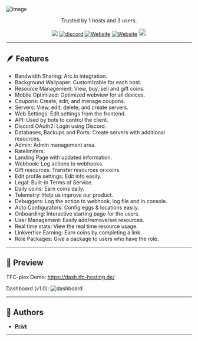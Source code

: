 
![image](https://cdn.tfc-plex.de/img/gitfront.png)
<p align="center" dir="auto">Trusted by 1 hosts and 3 users.</p>
<p align="center">
  <a><img src="https://img.shields.io/github/downloads/privt00/tfc-plex/total?color=blue&label=1.0 Downloads"/></a>
  <a href="https://discord.gg/BXmzHS9DRA"><img src="https://img.shields.io/discord/1175441775972860076?color=blue&label=Discord&logo=tfc-plex&logoColor=blue" alt="discord" /></a>
  <a href="https://tfc-plex.de/docs"><img alt="Website" src="https://img.shields.io/website?down_color=blue&down_message=Online&label=Docs&up_color=blue&up_message=Online&url=https://tfc-plex.de/docs"></a>
    <a href="https://tfc-plex.de"><img alt="Website" src="https://img.shields.io/website?down_color=blue&down_message=Online&label=Website&up_color=blue&up_message=Online&url=https://tfc-plex.de/docs"></a>
  <a  href="https://github.com/privt00/tfc-plex/stargazers"><img src="https://img.shields.io/github/stars/privt00/tfc-plex?label=Stars %E2%AD%90" height="20"/></a>
</p>

---

## 🪶 Features
- Bandwidth Sharing: Arc.io integration.
- Background Wallpaper: Customizable for each host.
- Resource Management: View, buy, sell and gift coins.
- Mobile Optimized: Optimized webview for all devices.
- Coupons: Create, edit, and manage coupons.
- Servers: View, edit, delete, and create servers.
- Web Settings: Edit settings from the frontend.
- API: Used by bots to control the client.
- Discord OAuth2: Login using Discord.
- Databases, Backups and Ports: Create servers with additional resources.
- Admin: Admin management area.
- Ratelimiters.
- Landing Page with updated information.
- Webhook: Log actions to webhooks.
- Gift resources: Transfer resources or coins.
- Edit profile settings: Edit info easily.
- Legal: Built-in Terms of Service.
- Daily coins: Earn coins daily.
- Telemetry: Help us improve our product.
- Debuggers: Log the action to webhook, log file and in console.
- Auto Configurators: Config eggs & locations easily.
- Onboarding: Interactive starting page for the users.
- User Management: Easily add/remove/set resources.
- Real time stats: View the real time resource usage.
- Linkvertise Earning: Earn coins by completing a link.
- Role Packages: Give a package to users who have the role.
---

## 👀 Preview
TFC-plex Demo: https://dash.tfc-hosting.de/



Dashboard (v1.0):
![dashboard](https://cdn.tfc-plex.de/img/githubweb.png)




---

## 📝 Authors
- [**Privt**](https://github.com/privt00)

---

